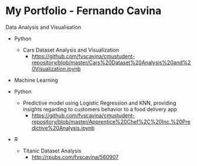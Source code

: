 # My Portfolio - Fernando Cavina

Data Analysis and Visualisation
  - Python
    - Cars Dataset Analysis and Visualization 
      - https://github.com/fvscavina/cmustudent-repository/blob/master/Cars%20Dataset%20Analysis%20and%20Visualization.ipynb
      
 - Machine Learning
  - Python
    - Predictive model using Logistic Regression and KNN, providing insights regarding to customers behavior to a food delivery app
      - https://github.com/fvscavina/cmustudent-repository/blob/master/Apprentice%20Chef%2C%20Inc.%20Predictive%20Analysis.ipynb
      
  - R
    - Titanic Dataset Analysis
      - http://rpubs.com/fvscavina/560907
